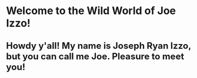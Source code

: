 # **Welcome to the Wild World of Joe Izzo!**
## <font size = "5"> Howdy y'all! My name is Joseph Ryan Izzo, but you can call me Joe. Pleasure to meet you!</font>

